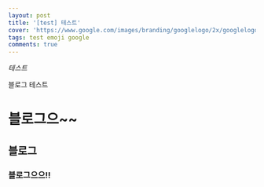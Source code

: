 ```yaml
---
layout: post
title: '[test] 테스트'
cover: 'https://www.google.com/images/branding/googlelogo/2x/googlelogo_color_272x92dp.png'
tags: test emoji google
comments: true
---
```



*테스트*

블로그 테스트

# 블로그으~~

## 블로그

### 블로그으으!!
